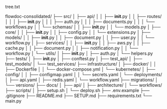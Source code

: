 tree.txt

flowdoc-consolidated/
├── src/
│   ├── api/
│   │   ├── __init__.py
│   │   ├── routes/
│   │   │   ├── __init__.py
│   │   │   ├── auth.py
│   │   │   ├── documents.py
│   │   │   └── workflows.py
│   │   └── schemas/
│   │       ├── __init__.py
│   │       └── models.py
│   ├── core/
│   │   ├── __init__.py
│   │   ├── config.py
│   │   └── extensions.py
│   ├── models/
│   │   ├── __init__.py
│   │   ├── document.py
│   │   ├── user.py
│   │   └── workflow.py
│   ├── services/
│   │   ├── __init__.py
│   │   ├── aws.py
│   │   ├── cache.py
│   │   ├── document.py
│   │   ├── notification.py
│   │   └── workflow.py
│   └── utils/
│       ├── __init__.py
│       ├── auth.py
│       └── helpers.py
├── tests/
│   ├── __init__.py
│   ├── conftest.py
│   ├── test_api/
│   ├── test_models/
│   └── test_services/
├── infrastructure/
│   ├── docker/
│   │   ├── Dockerfile
│   │   └── docker-compose.yml
│   └── kubernetes/
│       ├── config/
│       │   ├── configmap.yaml
│       │   └── secrets.yaml
│       └── deployments/
│           ├── api.yaml
│           ├── redis.yaml
│           └── workflow.yaml
├── migrations/
│   └── versions/
├── docs/
│   ├── api/
│   ├── architecture/
│   └── workflows/
├── scripts/
│   ├── setup.sh
│   └── deploy.sh
├── .env.example
├── .gitignore
├── README.md
├── SETUP.md
├── requirements.txt
└── main.py